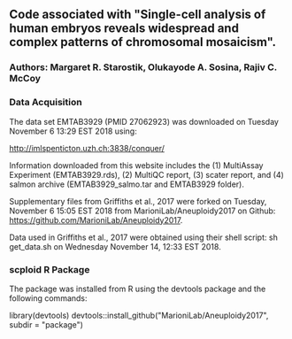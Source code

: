 ## Code associated with "Single-cell analysis of human embryos reveals widespread and complex patterns of chromosomal mosaicism".

### Authors: Margaret R. Starostik, Olukayode A. Sosina, Rajiv C. McCoy

### Data Acquisition

The data set EMTAB3929 (PMID 27062923) was downloaded on Tuesday November 6 13:29 EST 2018 using:

http://imlspenticton.uzh.ch:3838/conquer/

Information downloaded from this website includes the (1) MultiAssay Experiment (EMTAB3929.rds), (2) MultiQC report, (3) scater report, and (4) salmon archive (EMTAB3929_salmo.tar and EMTAB3929 folder).

Supplementary files from Griffiths et al., 2017 were forked on Tuesday, November 6 15:05 EST 2018 from MarioniLab/Aneuploidy2017 on Github: https://github.com/MarioniLab/Aneuploidy2017.

Data used in Griffiths et al., 2017 were obtained using their shell script: sh get_data.sh on Wednesday November 14, 12:33 EST 2018.


### scploid R Package

The package was installed from R using the devtools package and the following commands:

library(devtools)
devtools::install_github("MarioniLab/Aneuploidy2017", subdir = "package")
